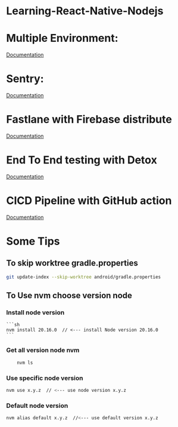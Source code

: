 

# Learning-React-Native-Nodejs

# Multiple Environment: 
[Documentation](https://github.com/thongluonglib/Learning-React-Native-Nodejs/tree/main/MultiEnvironment/Client/MultiEnvApp#readme)

# Sentry: 
[Documentation](https://github.com/thongluonglib/Learning-React-Native-Nodejs/tree/main/Sentry/Client/sendtryproject#readme)

# Fastlane with Firebase distribute

[Documentation](https://github.com/thongluonglib/Learning-React-Native-Nodejs/tree/main/RNFastlane#readme)

# End To End testing with Detox

[Documentation](https://github.com/thongluonglib/Learning-React-Native-Nodejs/tree/main/EndToEndTest/Client/RNDetoxTest#readme)

# CICD Pipeline with GitHub action

[Documentation](https://github.com/thongluonglib/cicdproject/tree/main)


# Some Tips

## To skip worktree gradle.properties

```sh
git update-index --skip-worktree android/gradle.properties 
```

## To Use nvm choose version node

### Install node version
    
    ```sh
    nvm install 20.16.0  // <--- install Node version 20.16.0
    ```
    
### Get all version node nvm

```sh
    nvm ls
```

### Use specific node version

  ```sh
  nvm use x.y.z  // <--- use node version x.y.z
  ````
  
### Default node version

  ```sh
  nvm alias default x.y.z  //<--- use default version x.y.z 
  ```
